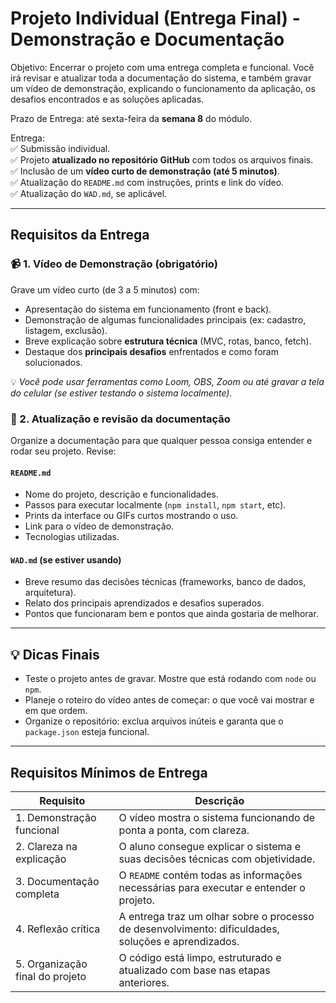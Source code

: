 # Projeto Individual (Entrega Final) - Demonstração e Documentação
Objetivo: Encerrar o projeto com uma entrega completa e funcional. Você irá revisar e atualizar toda a documentação do sistema, e também gravar um vídeo de demonstração, explicando o funcionamento da aplicação, os desafios encontrados e as soluções aplicadas.

Prazo de Entrega: até sexta-feira da **semana 8** do módulo.

Entrega:  
✅ Submissão individual.  
✅ Projeto **atualizado no repositório GitHub** com todos os arquivos finais.  
✅ Inclusão de um **vídeo curto de demonstração (até 5 minutos)**.  
✅ Atualização do `README.md` com instruções, prints e link do vídeo.  
✅ Atualização do `WAD.md`, se aplicável.

---

## Requisitos da Entrega

### 📹 1. Vídeo de Demonstração (obrigatório)

Grave um vídeo curto (de 3 a 5 minutos) com:

- Apresentação do sistema em funcionamento (front e back).
- Demonstração de algumas funcionalidades principais (ex: cadastro, listagem, exclusão).
- Breve explicação sobre **estrutura técnica** (MVC, rotas, banco, fetch).
- Destaque dos **principais desafios** enfrentados e como foram solucionados.

💡 *Você pode usar ferramentas como Loom, OBS, Zoom ou até gravar a tela do celular (se estiver testando o sistema localmente).*

### 📝 2. Atualização e revisão da documentação

Organize a documentação para que qualquer pessoa consiga entender e rodar seu projeto. Revise:

#### `README.md`

- Nome do projeto, descrição e funcionalidades.
- Passos para executar localmente (`npm install`, `npm start`, etc).
- Prints da interface ou GIFs curtos mostrando o uso.
- Link para o vídeo de demonstração.
- Tecnologias utilizadas.

#### `WAD.md` (se estiver usando)

- Breve resumo das decisões técnicas (frameworks, banco de dados, arquitetura).
- Relato dos principais aprendizados e desafios superados.
- Pontos que funcionaram bem e pontos que ainda gostaria de melhorar.

---


## 💡 Dicas Finais

- Teste o projeto antes de gravar. Mostre que está rodando com `node` ou `npm`.
- Planeje o roteiro do vídeo antes de começar: o que você vai mostrar e em que ordem.
- Organize o repositório: exclua arquivos inúteis e garanta que o `package.json` esteja funcional.

----
## Requisitos Mínimos de Entrega

| Requisito                      | Descrição                                                                 |
|------------------------------|---------------------------------------------------------------------------|
| 1. Demonstração funcional     | O vídeo mostra o sistema funcionando de ponta a ponta, com clareza.       |
| 2. Clareza na explicação      | O aluno consegue explicar o sistema e suas decisões técnicas com objetividade. |
| 3. Documentação completa      | O `README` contém todas as informações necessárias para executar e entender o projeto. |
| 4. Reflexão crítica           | A entrega traz um olhar sobre o processo de desenvolvimento: dificuldades, soluções e aprendizados. |
| 5. Organização final do projeto | O código está limpo, estruturado e atualizado com base nas etapas anteriores. |
